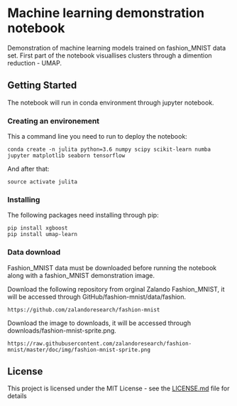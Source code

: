 # Machine learning demonstration notebook

Demonstration of machine learning models trained on fashion_MNIST data set. First part of the notebook visuallises clusters through a dimention reduction - UMAP. 

## Getting Started

The notebook will run in conda environment through jupyter notebook.

### Creating an environement

This a command line you need to run to deploy the notebook: 

```
conda create -n julita python=3.6 numpy scipy scikit-learn numba jupyter matplotlib seaborn tensorflow
```

And after that:

```
source activate julita
```

### Installing

The following packages need installing through pip:

```
pip install xgboost
pip install umap-learn
```

### Data download 

Fashion_MNIST data must be downloaded before running the notebook along with a fashion_MNIST demonstration image.

Download the following repository from orginal Zalando Fashion_MNIST, it will be accessed through GitHub/fashion-mnist/data/fashion.

```
https://github.com/zalandoresearch/fashion-mnist
```

Download the image to downloads, it will be accessed through downloads/fashion-mnist-sprite.png.

```
https://raw.githubusercontent.com/zalandoresearch/fashion-mnist/master/doc/img/fashion-mnist-sprite.png
```


## License

This project is licensed under the MIT License - see the [LICENSE.md](LICENSE.md) file for details

